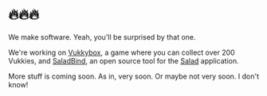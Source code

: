 # 🔥🔥🔥
We make software. Yeah, you'll be surprised by that one.

We're working on [Vukkybox](https://vukkybox.com), a game where you can collect over 200 Vukkies, and [SaladBind](https://github.com/vukkyltd/saladbind), an open source tool for the [Salad](https://salad.com) application.

More stuff is coming soon. As in, very soon. Or maybe not very soon. I don't know!
